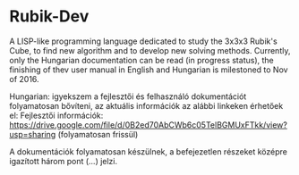 # Rubik-Dev
A LISP-like programming language dedicated to study the 3x3x3 Rubik's Cube, to find new algorithm and to develop new solving methods.
Currently, only the Hungarian documentation can be read (in progress status), the finishing of thev user manual in English and Hungarian is milestoned to Nov of 2016. 

Hungarian: 
 igyekszem a fejlesztői és felhasználó dokumentációt folyamatosan bővíteni, az aktuális információk az alábbi linkeken érhetőek el:
 Fejlesztői információk: https://drive.google.com/file/d/0B2ed70AbCWb6c05TelBGMUxFTkk/view?usp=sharing
 (folyamatosan frissül)
 
A dokumentációk folyamatosan készülnek, a befejezetlen részeket középre igazított három pont (...) jelzi.
